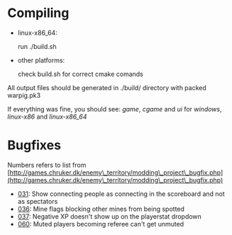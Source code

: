 # Compiling

* linux-x86\_64:

  run ./build.sh

* other platforms:

  check build.sh for correct cmake comands

All output files should be generated in ./build/ directory with packed
warpig.pk3

If everything was fine, you should see: _game_, _cgame_ and _ui_ for _windows_, _linux-x86_ and _linux-x86\_64_

# Bugfixes

Numbers refers to list from [http://games.chruker.dk/enemy\_territory/modding\_project\_bugfix.php](http://games.chruker.dk/enemy\_territory/modding\_project\_bugfix.php)

* [031](http://games.chruker.dk/enemy_territory/modding_project_bugfix.php?bug_id=031): Show connecting people as connecting in the scoreboard and not as spectators
* [036](http://games.chruker.dk/enemy_territory/modding_project_bugfix.php?bug_id=036): Mine flags blocking other mines from being spotted
* [037](http://games.chruker.dk/enemy_territory/modding_project_bugfix.php?bug_id=037): Negative XP doesn't show up on the playerstat dropdown
* [060](http://games.chruker.dk/enemy_territory/modding_project_bugfix.php?bug_id=060): Muted players becoming referee can't get unmuted
